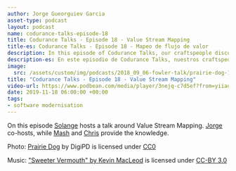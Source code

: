 ```yaml
---
author: Jorge Gueorguiev Garcia
asset-type: podcast
layout: podcast
name: codurance-talks-episode-18
title: Codurance Talks - Episode 18 - Value Stream Mapping
title-es: Codurance Talks - Episode 18 - Mapeo de flujo de valor
description: In this episode of Codurance Talks, our craftspeople discuss value stream mapping. Our guests deep dive into what value stream mapping is and how it is applied to both business strategy and software development.
description-es: En este episodio de Codurance Talks, nuestros craftspeople debaten sobre cómo mapear el flujo de valor. Nuestros invitados profundizan en qué es el mapeo de flujo de valor y cómo se aplica tanto a la estrategia de negocio como al desarrollo de software.
image: 
  src: /assets/custom/img/podcasts/2018_09_06-fowler-talk/prairie-dog-1470659_1280.jpg
title: "Codurance Talks - Episode 18 - Value Stream Mapping"
video-url: https://www.podbean.com/media/player/3nejq-c7d5ef?from=yiiadmin&download=1&version=1&vjs=1&skin=1&auto=0&share=1&fonts=Helvetica&download=1&rtl=0&pbad=1
date: 2019-11-18 06:00:00 +00:00
tags:
- software modernisation
---
```


On this episode [Solange](https://codurance.com/publications/author/solange-u.-gasengayire/) hosts a talk around Value Stream Mapping. [Jorge](https://codurance.com/publications/author/jorge-gueorguiev-garcia/) co-hosts, while [Mash](https://codurance.com/publications/author/mashooq-badar/) and [Chris](https://github.com/christopher-bimson) provide the knowledge.

Photo: [Prairie Dog](https://pixabay.com/en/prairie-dog-singing-musical-rodent-1470659/) by DigiPD is licensed under [CC0](https://creativecommons.org/publicdomain/zero/1.0/deed.en)


Music: ["Sweeter Vermouth" by Kevin MacLeod](https://incompetech.com/music/royalty-free/music.html) is licensed under [CC-BY 3.0](http://creativecommons.org/licenses/by/3.0/)

</sub>
